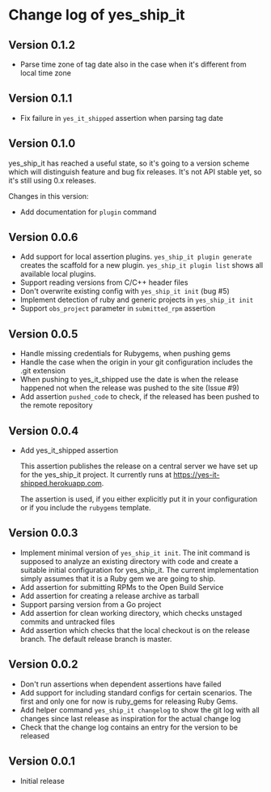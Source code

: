 # Change log of yes_ship_it

## Version 0.1.2

* Parse time zone of tag date also in the case when it's different from local
  time zone

## Version 0.1.1

* Fix failure in `yes_it_shipped` assertion when parsing tag date

## Version 0.1.0

yes_ship_it has reached a useful state, so it's going to a version scheme which
will distinguish feature and bug fix releases. It's not API stable yet, so it's
still using 0.x releases.

Changes in this version:

* Add documentation for `plugin` command

## Version 0.0.6

* Add support for local assertion plugins. `yes_ship_it plugin generate` creates
  the scaffold for a new plugin. `yes_ship_it plugin list` shows all available
  local plugins.
* Support reading versions from C/C++ header files
* Don't overwrite existing config with `yes_ship_it init` (bug #5)
* Implement detection of ruby and generic projects in `yes_ship_it init`
* Support `obs_project` parameter in `submitted_rpm` assertion

## Version 0.0.5

* Handle missing credentials for Rubygems, when pushing gems
* Handle the case when the origin in your git configuration includes the .git
  extension
* When pushing to yes_it_shipped use the date is when the release happened not
  when the release was pushed to the site (Issue #9)
* Add assertion `pushed_code` to check, if the released has been pushed to the
  remote repository

## Version 0.0.4

* Add yes_it_shipped assertion

  This assertion publishes the release on a central server we have set up for
  the yes_ship_it project. It currently runs at
  https://yes-it-shipped.herokuapp.com.

  The assertion is used, if you either explicitly put it in your configuration
  or if you include the `rubygems` template.

## Version 0.0.3

* Implement minimal version of `yes_ship_it init`. The init command is supposed
  to analyze an existing directory with code and create a suitable initial
  configuration for yes_ship_it. The current implementation simply assumes that
  it is a Ruby gem we are going to ship.
* Add assertion for submitting RPMs to the Open Build Service
* Add assertion for creating a release archive as tarball
* Support parsing version from a Go project
* Add assertion for clean working directory, which checks unstaged commits and
  untracked files
* Add assertion which checks that the local checkout is on the release branch.
  The default release branch is master.

## Version 0.0.2

* Don't run assertions when dependent assertions have failed
* Add support for including standard configs for certain scenarios. The first
  and only one for now is ruby_gems for releasing Ruby Gems.
* Add helper command `yes_ship_it changelog` to show the git log with all
  changes since last release as inspiration for the actual change log
* Check that the change log contains an entry for the version to be released

## Version 0.0.1

* Initial release
